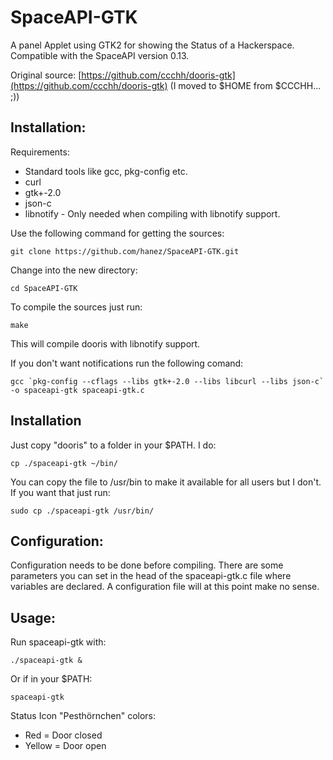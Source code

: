 SpaceAPI-GTK
============

A panel Applet using GTK2 for showing the Status of a Hackerspace. Compatible with the SpaceAPI version 0.13.

Original source: [https://github.com/ccchh/dooris-gtk](https://github.com/ccchh/dooris-gtk) (I moved to $HOME from $CCCHH... ;))

Installation:
-------------

Requirements:

- Standard tools like gcc, pkg-config etc.
- curl
- gtk+-2.0
- json-c
- libnotify - Only needed when compiling with libnotify support.

Use the following command for getting the sources:

    git clone https://github.com/hanez/SpaceAPI-GTK.git

Change into the new directory:

    cd SpaceAPI-GTK

To compile the sources just run:

    make

This will compile dooris with libnotify support.

If you don't want notifications run the following comand:

    gcc `pkg-config --cflags --libs gtk+-2.0 --libs libcurl --libs json-c` -o spaceapi-gtk spaceapi-gtk.c

Installation
------------

Just copy "dooris" to a folder in your $PATH. I do:

    cp ./spaceapi-gtk ~/bin/

You can copy the file to /usr/bin to make it available for all users but I don't. If you want that just run:

    sudo cp ./spaceapi-gtk /usr/bin/

Configuration:
--------------

Configuration needs to be done before compiling. There are some parameters you can set in the head of the spaceapi-gtk.c file where variables are declared. A configuration file will at this point make no sense.

Usage:
------

Run spaceapi-gtk with:

    ./spaceapi-gtk & 

Or if in your $PATH:

    spaceapi-gtk

Status Icon "Pesthörnchen" colors:

- Red = Door closed
- Yellow = Door open


